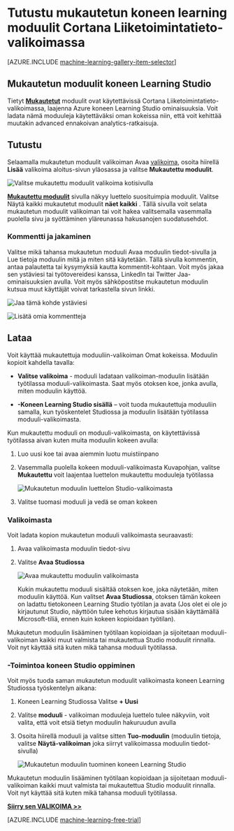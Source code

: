 <properties
    pageTitle="Cortana liiketoimintatietojen valikoima mukautetun moduulit | Microsoft Azure"
    description="Tutustu mukautetun koneen learning moduulit Cortana Liiketoimintatieto-valikoimassa."
    services="machine-learning"
    documentationCenter=""
    authors="garyericson"
    manager="jhubbard"
    editor="cgronlun"/>

<tags
    ms.service="machine-learning"
    ms.workload="data-services"
    ms.tgt_pltfrm="na"
    ms.devlang="na"
    ms.topic="article"
    ms.date="10/17/2016"
    ms.author="roopalik;garye"/>


# <a name="discover-custom-machine-learning-modules-in-the-cortana-intelligence-gallery"></a>Tutustu mukautetun koneen learning moduulit Cortana Liiketoimintatieto-valikoimassa

[AZURE.INCLUDE [machine-learning-gallery-item-selector](../../includes/machine-learning-gallery-item-selector.md)]

## <a name="custom-modules-for-machine-learning-studio"></a>Mukautetun moduulit koneen Learning Studio

Tietyt **[Mukautetut](https://gallery.cortanaintelligence.com/customModules)** moduulit ovat käytettävissä Cortana Liiketoimintatieto-valikoimassa, laajenna Azure koneen Learning Studio ominaisuuksia. Voit ladata nämä moduuleja käytettäväksi oman kokeissa niin, että voit kehittää muutakin advanced ennakoivan analytics-ratkaisuja.

## <a name="discover"></a>Tutustu

Selaamalla mukautetun moduulit valikoiman Avaa [valikoima](http://gallery.cortanaintelligence.com), osoita hiirellä **Lisää** valikoima aloitus-sivun yläosassa ja valitse **Mukautettu moduulit**.

![Valitse mukautettu moduulit valikoima kotisivulla](media/machine-learning-gallery-custom-modules/select-custom-modules-in-gallery.png)

 **[Mukautettu moduulit](https://gallery.cortanaintelligence.com/customModules)** 
 sivulla näkyy luettelo suosituimpia moduulit.
Valitse Näytä kaikki mukautetut moduulit **näet kaikki** .
Tällä sivulla voit selata mukautetun moduulit valikoiman tai voit hakea valitsemalla vasemmalla puolella sivu ja syöttäminen yläreunassa hakusanojen suodatusehdot.

### <a name="comment-and-share"></a>Kommentti ja jakaminen

 Valitse mikä tahansa mukautetun moduuli Avaa moduulin tiedot-sivulla ja Lue tietoja moduulin mitä ja miten sitä käytetään. Tällä sivulla kommentin, antaa palautetta tai kysymyksiä kautta kommentit-kohtaan. Voit myös jakaa sen ystäviesi tai työtovereidesi kanssa, LinkedIn tai Twitter Jaa-ominaisuuksien avulla. Voit myös sähköpostitse mukautetun moduulin kutsua muut käyttäjät voivat tarkastella sivun linkki.

![Jaa tämä kohde ystäviesi](media\machine-learning-gallery-how-to-use-contribute-publish\share-links.png)

![Lisätä omia kommentteja](media\machine-learning-gallery-how-to-use-contribute-publish\comments.png)

## <a name="download"></a>Lataa

Voit käyttää mukautettuja moduuliin-valikoiman Omat kokeissa.
Moduulin kopioit kahdella tavalla:

- **Valitse valikoima** - moduuli ladataan valikoiman-moduulin lisätään työtilassa moduuli-valikoimasta. Saat myös otoksen koe, jonka avulla, miten moduulin käyttöä.

- **-Koneen Learning Studio sisällä** – voit tuoda mukautettuja moduuliin samalla, kun työskentelet Studiossa ja moduulin lisätään työtilassa moduuli-valikoimasta.

Kun mukautettu moduuli on moduuli-valikoimasta, on käytettävissä työtilassa aivan kuten muita moduulin kokeen avulla:

1. Luo uusi koe tai avaa aiemmin luotu muistiinpano
2. Vasemmalla puolella kokeen moduuli-valikoimasta Kuvapohjan, valitse **Mukautettu** voit laajentaa luettelon mukautettu moduuleja työtilassa

    ![Mukautetun moduulin luettelon Studio-valikoimasta](media\machine-learning-gallery-custom-modules\custom-module-in-studio-palette.png)
3. Valitse tuomasi moduuli ja vedä se oman kokeen


### <a name="from-the-gallery"></a>Valikoimasta

Voit ladata kopion mukautetun moduuli valikoimasta seuraavasti:

1. Avaa valikoimasta moduulin tiedot-sivu

2. Valitse **Avaa Studiossa**

    ![Avaa mukautettu moduulin valikoimasta](media\machine-learning-gallery-custom-modules\open-custom-module-from-gallery.png)

    Kukin mukautettu moduuli sisältää otoksen koe, joka näytetään, miten moduulin käyttöä. Kun valitset **Avaa Studiossa**, otoksen tämän kokeen on ladattu tietokoneen Learning Studio työtilan ja avata (Jos olet ei ole jo kirjautunut Studio, näyttöön tulee kehotus kirjautua sisään käyttämällä Microsoft-tiliä, ennen kuin kokeen kopioidaan työtilan).

Mukautetun moduulin lisääminen työtilaan kopioidaan ja sijoitetaan moduuli-valikoiman kaikki muut valmista tai mukautettua Studio moduulit rinnalla. Voit nyt käyttää sitä kuten mikä tahansa moduuli työtilassa.

### <a name="from-within-machine-learning-studio"></a>-Toimintoa koneen Studio oppiminen

Voit myös tuoda saman mukautetun moduulit valikoimasta koneen Learning Studiossa työskentelyn aikana:

1. Koneen Learning Studiossa Valitse **+ Uusi**

2. Valitse **moduuli** - valikoiman moduuleja luettelo tulee näkyviin, voit valita, että voit etsiä tietyn moduulin hakuruudun avulla

3. Osoita hiirellä moduuli ja valitse sitten **Tuo-moduulin** (moduulin tietoja, valitse **Näytä-valikoiman** joka siirryt valikoimassa moduulin tiedot-sivulla)

    ![Mukautetun moduulin tuominen koneen Learning Studio](media\machine-learning-gallery-custom-modules\add-custom-module-in-studio.png)

Mukautetun moduulin lisääminen työtilaan kopioidaan ja sijoitetaan moduuli-valikoiman kaikki muut valmista tai mukautettua Studio moduulit rinnalla. Voit nyt käyttää sitä kuten mikä tahansa moduuli työtilassa.




**[Siirry sen VALIKOIMA >>](http://gallery.cortanaintelligence.com)**

[AZURE.INCLUDE [machine-learning-free-trial](../../includes/machine-learning-free-trial.md)]

